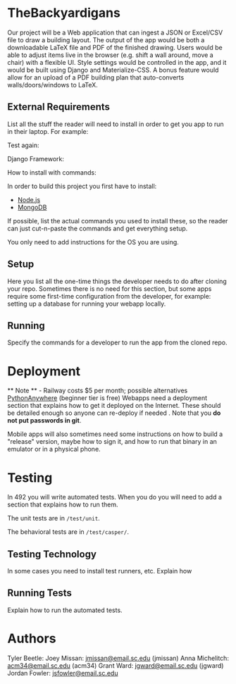 # TheBackyardigans

Our project will be a Web application that can ingest a JSON or Excel/CSV file to draw a building layout. The output of the app would be both a downloadable LaTeX file and PDF of the finished drawing. Users would be able to adjust items live in the browser (e.g. shift a wall around, move a chair) with a flexible UI. Style settings would be controlled in the app, and it would be built using Django and Materialize-CSS. A bonus feature would allow for an upload of a PDF building plan that auto-converts walls/doors/windows to LaTeX.

## External Requirements

List all the stuff the reader will need to install in order to get you app to
run in their laptop. For example:

Test again:

Django Framework:

How to install with commands:

In order to build this project you first have to install:

- [Node.js](https://nodejs.org/en/)
- [MongoDB](https://www.mongodb.com/)

If possible, list the actual commands you used to install these, so the reader
can just cut-n-paste the commands and get everything setup.

You only need to add instructions for the OS you are using.

## Setup

Here you list all the one-time things the developer needs to do after cloning
your repo. Sometimes there is no need for this section, but some apps require
some first-time configuration from the developer, for example: setting up a
database for running your webapp locally.

## Running

Specify the commands for a developer to run the app from the cloned repo.

# Deployment

** Note ** - Railway costs $5 per month; possible alternatives [PythonAnywhere](https://www.pythonanywhere.com/) (beginner tier is free)
Webapps need a deployment section that explains how to get it deployed on the
Internet. These should be detailed enough so anyone can re-deploy if needed
. Note that you **do not put passwords in git**.

Mobile apps will also sometimes need some instructions on how to build a
"release" version, maybe how to sign it, and how to run that binary in an
emulator or in a physical phone.

# Testing

In 492 you will write automated tests. When you do you will need to add a
section that explains how to run them.

The unit tests are in `/test/unit`.

The behavioral tests are in `/test/casper/`.

## Testing Technology

In some cases you need to install test runners, etc. Explain how

## Running Tests

Explain how to run the automated tests.

# Authors

Tyler Beetle: 
Joey Missan: jmissan@email.sc.edu (jmissan)
Anna Michelitch: acm34@email.sc.edu (acm34)
Grant Ward: jgward@email.sc.edu (jgward)
Jordan Fowler: jsfowler@email.sc.edu
